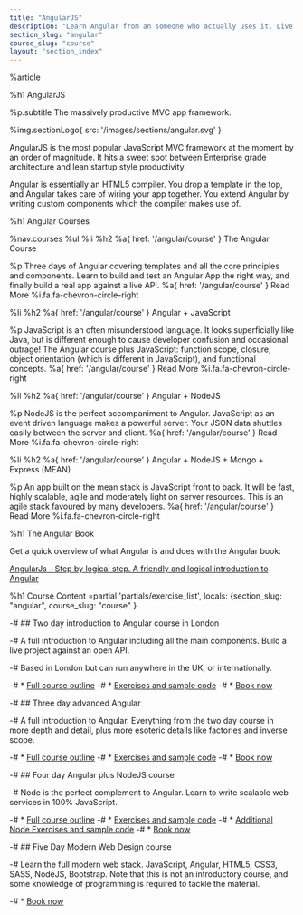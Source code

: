 ```yaml
---
title: "AngularJS"
description: "Learn Angular from an someone who actually uses it. Live coding, Q&A,practical workshops, deep theory and lots of real world exercises."
section_slug: "angular"
course_slug: "course"
layout: "section_index"
---
```



%article


%h1 AngularJS

%p.subtitle
The massively productive MVC app framework.

%img.sectionLogo{ src: '/images/sections/angular.svg' }



AngularJS is the most popular JavaScript MVC framework at the moment by an order of magnitude. It hits a sweet spot between Enterprise grade architecture and lean startup style productivity.

Angular is essentially an HTML5 compiler. You drop a template in the top, and Angular takes care of wiring your app together. You extend Angular by writing custom components which the compiler makes use of.


%h1 Angular Courses

%nav.courses
%ul
%li
%h2
%a{ href: '/angular/course' }
The Angular Course

%p
Three days of Angular covering templates and all the core principles and components. Learn to build and test an Angular App the right way, and finally build a real app against a live API.
%a{ href: '/angular/course' }
Read More
%i.fa.fa-chevron-circle-right

%li
%h2
%a{ href: '/angular/course' }
Angular + JavaScript

%p
JavaScript is an often misunderstood language. It looks superficially like Java, but is different enough to cause developer confusion and occasional outrage! The Angular course plus JavaScript: function scope, closure, object orientation (which is different in JavaScript), and functional concepts.
%a{ href: '/angular/course' }
Read More
%i.fa.fa-chevron-circle-right


%li
%h2
%a{ href: '/angular/course' }
Angular + NodeJS

%p
NodeJS is the perfect accompaniment to Angular. JavaScript as an event driven language makes a powerful server. Your JSON data shuttles easily between the server and client.
%a{ href: '/angular/course' }
Read More
%i.fa.fa-chevron-circle-right

%li
%h2
%a{ href: '/angular/course' }
Angular + NodeJS + Mongo + Express (MEAN)

%p
An app built on the mean stack is JavaScript front to back. It will be fast, highly scalable, agile and moderately light on server resources. This is an agile stack favoured by many developers.
%a{ href: '/angular/course' }
Read More
%i.fa.fa-chevron-circle-right

%h1 The Angular Book



Get a quick overview of what Angular is and does with the Angular book:

[AngularJs - Step by logical step. A friendly and logical introduction to Angular](/angular-book)




%h1 Course Content
=partial 'partials/exercise_list', locals: {section_slug: "angular", course_slug: "course" }


-# ## Two day introduction to Angular course in London

-# A full introduction to Angular including all the main components. Build a live project against an open API.

-# Based in London but can run anywhere in the UK, or internationally.

-# * [Full course outline](/courses/angularjs/)
-# * [Exercises and sample code](/courses/angularjs/exercises/)
-# * [Book now](mailto:hello@nicholasjohnson.com)

-# ## Three day advanced Angular

-# A full introduction to Angular. Everything from the two day course in more depth and detail, plus more esoteric details like factories and inverse scope.

-# * [Full course outline](/courses/angularjs/)
-# * [Exercises and sample code](/courses/angularjs/exercises/)
-# * [Book now](mailto:hello@nicholasjohnson.com)

-# ## Four day Angular plus NodeJS course

-# Node is the perfect complement to Angular. Learn to write scalable web services in 100% JavaScript.

-# * [Full course outline](/courses/angularjs/)
-# * [Exercises and sample code](/courses/angularjs/exercises/)
-# * [Additional Node Exercises and sample code](/courses/nodejs/exercises/)
-# * [Book now](mailto:hello@nicholasjohnson.com)

-# ## Five Day Modern Web Design course

-# Learn the full modern web stack. JavaScript, Angular, HTML5, CSS3, SASS, NodeJS, Bootstrap. Note that this is not an introductory course, and some knowledge of programming is required to tackle the material.

-# * [Book now](mailto:hello@nicholasjohnson.com)

